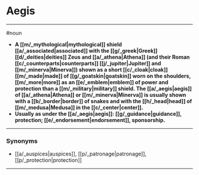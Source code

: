 # Aegis
---
#noun
- **A [[m/_mythological|mythological]] shield [[a/_associated|associated]] with the [[g/_greek|Greek]] [[d/_deities|deities]] Zeus and [[a/_athena|Athena]] (and their Roman [[c/_counterparts|counterparts]] [[j/_jupiter|Jupiter]] and [[m/_minerva|Minerva]]) shown as a short [[c/_cloak|cloak]] [[m/_made|made]] of [[g/_goatskin|goatskin]] worn on the shoulders, [[m/_more|more]] as an [[e/_emblem|emblem]] of power and protection than a [[m/_military|military]] shield. The [[a/_aegis|aegis]] of [[a/_athena|Athena]] or [[m/_minerva|Minerva]] is usually shown with a [[b/_border|border]] of snakes and with the [[h/_head|head]] of [[m/_medusa|Medusa]] in the [[c/_center|center]].**
- **Usually as under the [[a/_aegis|aegis]]: [[g/_guidance|guidance]], protection; [[e/_endorsement|endorsement]], sponsorship.**
---
### Synonyms
- [[a/_auspices|auspices]], [[p/_patronage|patronage]], [[p/_protection|protection]]
---
